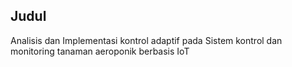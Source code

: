 ## Judul

Analisis dan Implementasi kontrol adaptif pada Sistem kontrol dan monitoring tanaman aeroponik berbasis IoT
